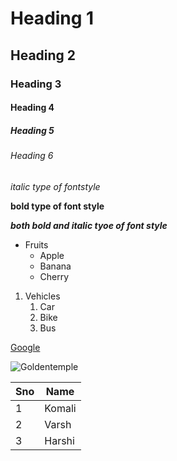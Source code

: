 # Heading 1
## Heading 2
### Heading 3
#### Heading 4
##### Heading 5
###### Heading 6
*italic type of fontstyle*

**bold type of font style**

***both bold and italic tyoe of font style***

* Fruits
  * Apple
  * Banana
  * Cherry

1. Vehicles
   1. Car
   2. Bike
   3. Bus
 
[Google](https://www.google.com/)

![Goldentemple](https://media.istockphoto.com/photos/golden-temple-the-main-sanctuary-of-sikhs-amritsar-india-picture-id543179390?k=20&m=543179390&s=612x612&w=0&h=-jKeZmLk6M_bFmcEc0hCe34rxDEOzoJSh2u8CnaU2BI=)

Sno|Name
----|----
1|Komali
2|Varsh
3|Harshi
